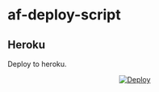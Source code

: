 # af-deploy-script

<!-- ## Railway

[![Deploy on Railway](https://railway.app/button.svg)](https://railway.app/new/template?template=)
<br> -->

## Heroku

Deploy to heroku.
<p align="center">
<a href="https://heroku.com/deploy?template=https://github.com/mrpes79/af-deploy-script">
  <img src="https://www.herokucdn.com/deploy/button.svg" alt="Deploy">
</a>
</p>

